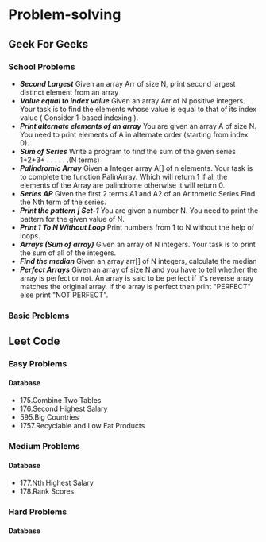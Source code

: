 # Problem-solving
  ## Geek For Geeks
  ### School Problems
  - ***Second Largest*** Given an array Arr of size N, print second largest distinct element from an array
  - ***Value equal to index value*** Given an array Arr of N positive integers. Your task is to find the elements whose value is equal to that of its index value ( Consider 1-based indexing ).
  - ***Print alternate elements of an array*** You are given an array A of size N. You need to print elements of A in alternate order (starting from index 0).
  - ***Sum of Series*** Write a program to find the sum of the given series 1+2+3+ . . . . . .(N terms) 
  - ***Palindromic Array*** Given a Integer array A[] of n elements. Your task is to complete the function PalinArray. Which will return 1 if all the elements of the Array are palindrome otherwise it will return 0.
  - ***Series AP*** Given the first 2 terms A1 and A2 of an Arithmetic Series.Find the Nth term of the series.
  - ***Print the pattern | Set-1*** You are given a number N. You need to print the pattern for the given value of N.
  - ***Print 1 To N Without Loop*** Print numbers from 1 to N without the help of loops.
  - ***Arrays (Sum of array)*** Given an array of N integers. Your task is to print the sum of all of the integers.
  - ***Find the median*** Given an array arr[] of N integers, calculate the median
  - ***Perfect Arrays*** Given an array of size N and you have to tell whether the array is perfect or not. An array is said to be perfect if it's reverse array matches the original array. If the array is perfect then print "PERFECT" else print "NOT PERFECT".
  
   ### Basic Problems
  
  ## Leet Code
  ### Easy Problems
  #### Database
  -  175.Combine Two Tables
  -  176.Second Highest Salary
  -  595.Big Countries
  -  1757.Recyclable and Low Fat Products

  
  
  ### Medium Problems
  #### Database
  - 177.Nth Highest Salary
  - 178.Rank Scores
 
  
  
  ### Hard Problems
  #### Database
  
